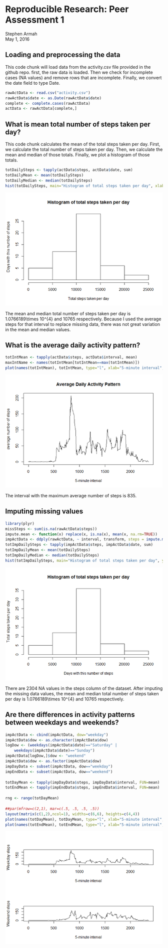 # Reproducible Research: Peer Assessment 1
Stephen Armah  
May 1, 2016  

## Loading and preprocessing the data

This code chunk will load data from the activity.csv file provided in the  github repo. first, the raw data is loaded. Then we check for incomplete cases (NA values) and remove rows that are incomplete. Finally, we convert the date field to type Date.


```r
rawActData <- read.csv("activity.csv")
rawActData$date <- as.Date(rawActData$date)
complete <- complete.cases(rawActData)
actData <- rawActData[complete,]
```

## What is mean total number of steps taken per day?

This code chunk calculates the mean of the total steps taken per day. First, we calculate the total number of steps taken per day. Then, we calculate the mean and median of those totals. Finally, we plot a histogram of those totals.


```r
totDailySteps <- tapply(actData$steps, actData$date, sum)
totDailyMean <- mean(totDailySteps)
totDailyMedian <- median(totDailySteps)
hist(totDailySteps, main="Histogram of total steps taken per day", xlab= "Total steps taken per day", ylab="Days with this number of steps")
```

![](PA1_template_files/figure-html/unnamed-chunk-1-1.png)<!-- -->

The mean and median total number of steps taken per day is 1.0766189\times 10^{4} and 10765 respectively. Because I used the average steps for that interval to replace missing data, there was not great variation in the mean and median values.

## What is the average daily activity pattern?



```r
totIntMean <- tapply(actData$steps, actData$interval, mean)
maxIntName <- names(totIntMean[totIntMean==max(totIntMean)])
plot(names(totIntMean), totIntMean, type="l", xlab="5-minute interval", ylab="average number of steps", main="Average Daily Activity Pattern")
```

![](PA1_template_files/figure-html/unnamed-chunk-2-1.png)<!-- -->

The interval with the maximum average number of steps is 835.

## Imputing missing values



```r
library(plyr)
missSteps <- sum(is.na(rawActData$steps))
impute.mean <- function(x) replace(x, is.na(x), mean(x, na.rm=TRUE))
impActData <- ddply(rawActData, ~ interval, transform, steps = impute.mean(steps))
totImpDailySteps <- tapply(impActData$steps, impActData$date, sum)
totImpDailyMean <- mean(totDailySteps)
totImpDailyMedian <- median(totDailySteps)
hist(totImpDailySteps, main="Histogram of total steps taken per day", ylab= "Total steps taken per day", xlab="Days with this number of steps")
```

![](PA1_template_files/figure-html/unnamed-chunk-3-1.png)<!-- -->

There are 2304 NA values in the steps column of the dataset. After imputing the missing data values, the mean and median total number of steps taken per day is 1.0766189\times 10^{4} and 10765 respectively.


## Are there differences in activity patterns between weekdays and weekends?


```r
impActData <- cbind(impActData, dow="weekday")
impActData$dow <- as.character(impActData$dow)
logDow <- (weekdays(impActData$date)=="Saturday" |
    weekdays(impActData$date)=="Sunday")
impActData[logDow,]$dow <- "weekend"
impActData$dow <- as.factor(impActData$dow)
impDayData <- subset(impActData, dow=="weekday")
impEndData <- subset(impActData, dow=="weekend")

totDayMean <- tapply(impDayData$steps, impDayData$interval, FUN=mean)
totEndMean <- tapply(impEndData$steps, impEndData$interval, FUN=mean)

rng <- range(totDayMean)

##par(mfrow=c(2,1), mar=c(.5, .5, .5, .5))
layout(matrix(c(1,2),ncol=1), widths=c(6,6), heights=c(4,4))
plot(names(totDayMean), totDayMean, type="l", xlab="5-minute interval", ylab="Weekday steps", ylim=rng)
plot(names(totEndMean), totEndMean, type="l", xlab="5-minute interval", ylab="Weekend steps", ylim=rng)
```

![](PA1_template_files/figure-html/unnamed-chunk-4-1.png)<!-- -->


